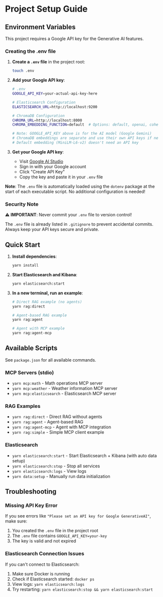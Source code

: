 # Project Setup Guide

## Environment Variables

This project requires a Google API key for the Generative AI features.

### Creating the .env file

1. **Create a `.env` file** in the project root:
   ```bash
   touch .env
   ```

2. **Add your Google API key**:
   ```bash
   # .env
   GOOGLE_API_KEY=your-actual-api-key-here
   
   # Elasticsearch Configuration
   ELASTICSEARCH_URL=http://localhost:9200
   
   # ChromaDB Configuration
   CHROMA_URL=http://localhost:8000
   CHROMA_EMBEDDING_FUNCTION=default  # Options: default, openai, cohere, jina, voyageai, roboflow
   
   # Note: GOOGLE_API_KEY above is for the AI model (Google Gemini)
   # ChromaDB embeddings are separate and use their own API keys if needed
   # Default embedding (MiniLM-L6-v2) doesn't need an API key
   ```

3. **Get your Google API key**:
   - Visit [Google AI Studio](https://makersuite.google.com/app/apikey)
   - Sign in with your Google account
   - Click "Create API Key"
   - Copy the key and paste it in your `.env` file

**Note**: The `.env` file is automatically loaded using the `dotenv` package at the start of each executable script. No additional configuration is needed!

### Security Note

⚠️ **IMPORTANT**: Never commit your `.env` file to version control! 

The `.env` file is already listed in `.gitignore` to prevent accidental commits. Always keep your API keys secure and private.

## Quick Start

1. **Install dependencies**:
   ```bash
   yarn install
   ```

2. **Start Elasticsearch and Kibana**:
   ```bash
   yarn elasticsearch:start
   ```

3. **In a new terminal, run an example**:
   ```bash
   # Direct RAG example (no agents)
   yarn rag:direct

   # Agent-based RAG example
   yarn rag:agent

   # Agent with MCP example
   yarn rag:agent-mcp
   ```

## Available Scripts

See `package.json` for all available commands.

### MCP Servers (stdio)
- `yarn mcp:math` - Math operations MCP server
- `yarn mcp:weather` - Weather information MCP server  
- `yarn mcp:elasticsearch` - Elasticsearch MCP server

### RAG Examples
- `yarn rag:direct` - Direct RAG without agents
- `yarn rag:agent` - Agent-based RAG
- `yarn rag:agent-mcp` - Agent with MCP integration
- `yarn rag:simple` - Simple MCP client example

### Elasticsearch
- `yarn elasticsearch:start` - Start Elasticsearch + Kibana (with auto data setup)
- `yarn elasticsearch:stop` - Stop all services
- `yarn elasticsearch:logs` - View logs
- `yarn data:setup` - Manually run data initialization

## Troubleshooting

### Missing API Key Error

If you see errors like `"Please set an API key for Google GenerativeAI"`, make sure:
1. You created the `.env` file in the project root
2. The `.env` file contains `GOOGLE_API_KEY=your-key`
3. The key is valid and not expired

### Elasticsearch Connection Issues

If you can't connect to Elasticsearch:
1. Make sure Docker is running
2. Check if Elasticsearch started: `docker ps`
3. View logs: `yarn elasticsearch:logs`
4. Try restarting: `yarn elasticsearch:stop && yarn elasticsearch:start`


